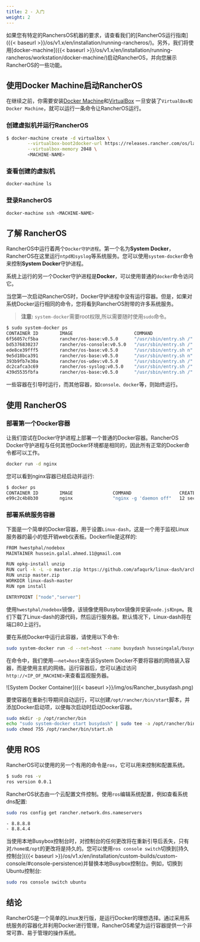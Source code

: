 ```yaml
---
title: 2 - 入门
weight: 2
---
```


如果您有特定的RanchersOS机器的要求，请查看我们的[RancherOS运行指南]({{< baseurl >}}/os/v1.x/en/installation/running-rancheros/)。另外，我们将使用[docker-machine]({{< baseurl >}}/os/v1.x/en/installation/running-rancheros/workstation/docker-machine/)启动RancherOS，并向您展示RancherOS的一些功能。

## 使用Docker Machine启动RancherOS

在继续之前，你需要安装[Docker Machine](https://docs.docker.com/machine/)和[VirtualBox](https://www.virtualbox.org/wiki/Downloads) 一旦安装了`VirtualBox和Docker Machine`，就可以运行一条命令让RancherOS运行。

### 创建虚拟机并运行RancherOS

```bash
$ docker-machine create -d virtualbox \
        --virtualbox-boot2docker-url https://releases.rancher.com/os/latest/rancheros.iso \
        --virtualbox-memory 2048 \
        <MACHINE-NAME>
```

### 查看创建的虚拟机

```bash
docker-machine ls
```

### 登录RancherOS

```bash
docker-machine ssh <MACHINE-NAME>
```

## 了解 RancherOS

RancherOS中运行着两个`Docker守护进程`。第一个名为**System Docker**， RancherOS在这里运行`ntpd和syslog`等系统服务。您可以使用`system-docker`命令来控制**System Docker**守护进程。

系统上运行的另一个Docker守护进程是**Docker**，可以使用普通的`docker`命令访问它。

当您第一次启动RancherOS时，Docker守护进程中没有运行容器。但是，如果对系统Docker运行相同的命令，您将看到RancherOS附带的许多系统服务。

> **注意:** `system-docker`需要root权限,所以需要随时使用`sudo`命令。

```bash
$ sudo system-docker ps
CONTAINER ID        IMAGE                       COMMAND                  CREATED             STATUS              PORTS               NAMES
6f56057cf5ba        rancher/os-base:v0.5.0      "/usr/sbin/entry.sh /"   16 seconds ago      Up 15 seconds                           docker
bd5376830237        rancher/os-console:v0.5.0   "/usr/sbin/entry.sh /"   16 seconds ago      Up 15 seconds                           console
ede8ce39fff5        rancher/os-base:v0.5.0      "/usr/sbin/entry.sh n"   16 seconds ago      Up 15 seconds                           network
9e5d18bca391        rancher/os-base:v0.5.0      "/usr/sbin/entry.sh n"   17 seconds ago      Up 16 seconds                           ntp
393b9fb7e30a        rancher/os-udev:v0.5.0      "/usr/sbin/entry.sh /"   18 seconds ago      Up 16 seconds                           udev
dc2cafca3c69        rancher/os-syslog:v0.5.0    "/usr/sbin/entry.sh /"   18 seconds ago      Up 17 seconds                           syslog
439d5535fbfa        rancher/os-base:v0.5.0      "/usr/sbin/entry.sh /"   18 seconds ago      Up 17 seconds                           acpid
```

一些容器在引导时运行，而其他容器，如`console、docker`等，则始终运行。

## 使用 RancherOS

### 部署第一个Docker容器

让我们尝试在Docker守护进程上部署一个普通的Docker容器。RancherOS Docker守护进程与任何其他Docker环境都是相同的，因此所有正常的Docker命令都可以工作。

```bash
docker run -d nginx
```

您可以看到nginx容器已经启动并运行:

```bash
$ docker ps
CONTAINER ID        IMAGE               COMMAND                  CREATED             STATUS              PORTS               NAMES
e99c2c4b8b30        nginx               "nginx -g 'daemon off"   12 seconds ago      Up 11 seconds       80/tcp, 443/tcp     drunk_ptolemy
```

### 部署系统服务容器

下面是一个简单的Docker容器，用于设置`Linux-dash`，这是一个用于监视Linux服务器的最小的低开销web仪表板。Dockerfile是这样的:

```bash
FROM hwestphal/nodebox
MAINTAINER hussein.galal.ahmed.11@gmail.com

RUN opkg-install unzip
RUN curl -k -L -o master.zip https://github.com/afaqurk/linux-dash/archive/master.zip
RUN unzip master.zip
WORKDIR linux-dash-master
RUN npm install

ENTRYPOINT ["node","server"]
```

使用`hwestphal/nodebox`镜像，该镜像使用Busybox镜像并安装`node.js和npm`。我们下载了Linux-dash的源代码，然后运行服务器。默认情况下，Linux-dash将在端口80上运行。

要在系统Docker中运行此容器，请使用以下命令:

```bash
sudo system-docker run -d --net=host --name busydash husseingalal/busydash
```

在命令中，我们使用`——net=host`来告诉System Docker不要将容器的网络装入容器，而是使用主机的网络。运行容器后，您可以通过访问`http://<IP_OF_MACHINE>`来查看监视服务器。

![System Docker Container]({{< baseurl >}}/img/os/Rancher_busydash.png)

要使容器在重新引导期间自动运行，可以创建`/opt/rancher/bin/start`脚本，并添加Docker启动项，以便每次启动时启动Docker容器。

```bash
sudo mkdir -p /opt/rancher/bin
echo "sudo system-docker start busydash" | sudo tee -a /opt/rancher/bin/start.sh
sudo chmod 755 /opt/rancher/bin/start.sh
```

## 使用 ROS

RancherOS可以使用的另一个有用的命令是`ros`，它可以用来控制和配置系统。

```bash
$ sudo ros -v
ros version 0.0.1
```

RancherOS状态由一个云配置文件控制。使用`ros`编辑系统配置，例如查看系统dns配置:

```bash
sudo ros config get rancher.network.dns.nameservers

- 8.8.8.8
- 8.8.4.4
```

当使用本地Busybox控制台时，对控制台的任何更改将在重新引导后丢失，只有对`/home或/opt`的更改将是持久的。您可以使用`ros console switch`切换到[持久控制台]({{< baseurl >}}/os/v1.x/en/installation/custom-builds/custom-console/#console-persistence)并替换本地Busybox控制台。例如，切换到Ubuntu控制台:

```bash
sudo ros console switch ubuntu
```

## 结论

RancherOS是一个简单的Linux发行版，是运行Docker的理想选择。通过采用系统服务的容器化并利用Docker进行管理，RancherOS希望为运行容器提供一个非常可靠、易于管理的操作系统。
